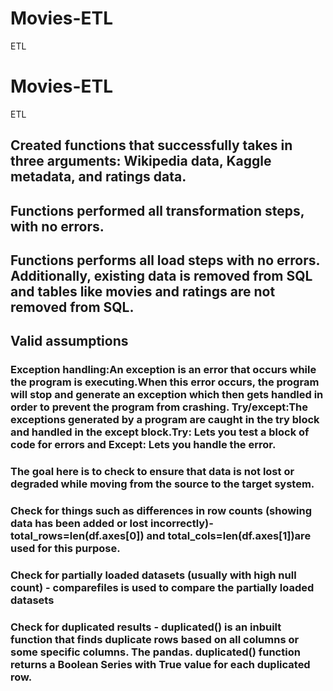 # Movies-ETL
ETL
# Movies-ETL
ETL
## Created functions that successfully takes in three arguments: Wikipedia data, Kaggle metadata, and ratings data.

## Functions performed all transformation steps, with no errors.

## Functions performs all load steps with no errors. Additionally, existing data is removed from SQL and tables like movies and ratings are not removed from SQL.

## Valid assumptions 
  ### Exception handling:An exception is an error that occurs while the program is executing.When this error occurs, the program will stop and generate an exception        which then gets handled in order to prevent the program from crashing. Try/except:The exceptions generated by a program are caught in the try block and handled in the except block.Try: Lets you test a block of code for errors and Except: Lets you handle the error.
  ### The goal here is to check to ensure that data is not lost or degraded while moving from the source to the target system.
  ### Check for things such as differences in row counts (showing data has been added or lost incorrectly)- total_rows=len(df.axes[0]) and total_cols=len(df.axes[1])are used for this purpose.
  ### Check for partially loaded datasets (usually with high null count) - comparefiles is used to compare the partially loaded datasets
  ### Check for duplicated results - duplicated() is an inbuilt function that finds duplicate rows based on all columns or some specific columns. The pandas.     duplicated() function returns a Boolean Series with True value for each duplicated row.
  
